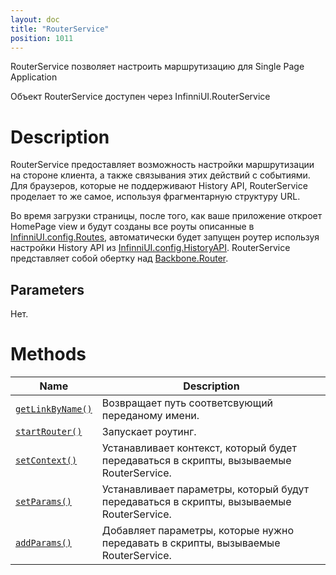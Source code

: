 ```yaml
---
layout: doc
title: "RouterService"
position: 1011
---
```


RouterService позволяет настроить маршрутизацию для Single Page Application

Объект RouterService доступен через InfinniUI.RouterService

# Description

RouterService предоставляет возможность настройки маршрутизации на стороне клиента, а также связывания этих действий с событиями. Для браузеров, которые не поддерживают History API, RouterService проделает то же самое, используя фрагментарную структуру URL.

Во время загрузки страницы, после того, как ваше приложение откроет HomePage view и будут созданы все роуты описанные в [InfinniUI.config.Routes](../../Config), автоматически будет запущен роутер используя настройки History API из [InfinniUI.config.HistoryAPI](../../Config). RouterService представляет собой обертку над [Backbone.Router](http://backbonejs.org/#Router).

## Parameters

Нет.

# Methods

|Name|Description|
|----|---------|
|[`getLinkByName()`](RouterService.getLinkByName/)|Возвращает путь соответсвующий переданому имени.|
|[`startRouter()`](RouterService.startRouter/)|Запускает роутинг.|
|[`setContext()`](RouterService.setContext/)|Устанавливает контекст, который будет передаваться в скрипты, вызываемые RouterService.|
|[`setParams()`](RouterService.setParams/)|Устанавливает параметры, который будут передаваться в скрипты, вызываемые RouterService.|
|[`addParams()`](RouterService.addParams/)|Добавляет параметры, которые нужно передавать в скрипты, вызываемые RouterService.|
